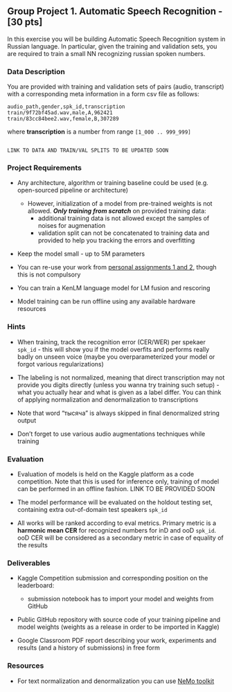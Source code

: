 
## Group Project 1. Automatic Speech Recognition - [30 pts]

In this exercise you will be building Automatic Speech Recognition system in Russian language. In particular, given the training and validation sets, you are required to train a small NN recognizing russian spoken numbers.


### Data Description

You are provided with training and validation sets of pairs (audio, transcript) with a corresponding meta information in a form csv file as follows:

```
audio_path,gender,spk_id,transcription
train/9f72bf45ad.wav,male,A,962421
train/83cc84bee2.wav,female,B,307289
```

where **transcription** is a number from range `[1_000 .. 999_999]`

```

LINK TO DATA AND TRAIN/VAL SPLITS TO BE UPDATED SOON

```


### Project Requirements

- Any architecture, algorithm or training baseline could be used (e.g. open-sourced pipeline or architecture)
    - However, initialization of a model from pre-trained weights is not allowed. ***Only training from scratch*** on provided training data:
      - additional training data is not allowed except the samples of noises for augmenation
      - validation split can not be concatenated to training data and provided to help you tracking the errors and overfitting

- Keep the model small - up to 5M parameters

- You can re-use your work from [personal assignments 1 and 2](../../assignments/), though this is not compulsory

- You can train a KenLM language model for LM fusion and rescoring

- Model training can be run offline using any available hardware resources


### Hints 

* When training, track the recognition error (CER/WER) per spekaer `spk_id` - this will show you if the model overfits and performs really badly on unseen voice (maybe you overparameterized your model or forgot various regularizations)

* The labeling is not normalized, meaning that direct transcription may not provide you digits directly (unless you wanna try training such setup) - what you actually hear and what is given as a label differ. You can think of applying normalization and denormalization to transcriptions

* Note that word “тысяча” is always skipped in final denormalized string output

* Don’t forget to use various audio augmentations techniques while training


### Evaluation

- Evaluation of models is held on the Kaggle platform as a code competition. Note that this is used for inference only, training of model can be performed in an offline fashion. LINK TO BE PROVIDED SOON

- The model performance will be evaluated on the holdout testing set, containing extra out-of-domain test speakers `spk_id`

- All works will be ranked according to eval metrics. Primary metric is a **harmonic mean CER** for recognized numbers for inD and ooD `spk_id`. ooD CER will be considered as a secondary metric in case of equality of the results


### Deliverables

- Kaggle Competition submission and corresponding position on the leaderboard:
    - submission notebook has to import your model and weights from GitHub

- Public GitHub repository with source code of your training pipeline and model weights (weights as a release in order to be imported in Kaggle)

- Google Classroom PDF report describing your work, experiments and results (and a history of submissions) in free form


### Resources

- For text normalization and denormalization you can use [NeMo toolkit](https://github.com/NVIDIA/NeMo-text-processing/blob/main/tutorials/Text_(Inverse)_Normalization.ipynb)
